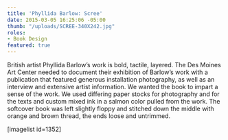 ```yaml
---
title: 'Phyllida Barlow: Scree'
date: 2015-03-05 16:25:06 -05:00
thumb: "/uploads/SCREE-340X242.jpg"
roles:
- Book Design
featured: true
---
```


British artist Phyllida Barlow’s work is bold, tactile, layered. The Des Moines Art Center needed to document their exhibition of Barlow’s work with a publication that featured generous installation photography, as well as an interview and extensive artist information. We wanted the book to impart a sense of the work. We used differing paper stocks for photography and for the texts and custom mixed ink in a salmon color pulled from the work. The softcover book was left slightly floppy and stitched down the middle with orange and brown thread, the ends loose and untrimmed.

[imagelist id=1352]
